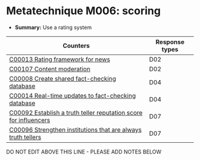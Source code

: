 # Metatechnique M006: scoring

* **Summary:** Use a rating system


| Counters | Response types |
| -------- | -------------- |
| [C00013 Rating framework for news](../../generated_pages/counters/C00013.md) | D02 |
| [C00107 Content moderation](../../generated_pages/counters/C00107.md) | D02 |
| [C00008 Create shared fact-checking database](../../generated_pages/counters/C00008.md) | D04 |
| [C00014 Real-time updates to fact-checking database](../../generated_pages/counters/C00014.md) | D04 |
| [C00092 Establish a truth teller reputation score for influencers](../../generated_pages/counters/C00092.md) | D07 |
| [C00096 Strengthen institutions that are always truth tellers](../../generated_pages/counters/C00096.md) | D07 |



DO NOT EDIT ABOVE THIS LINE - PLEASE ADD NOTES BELOW